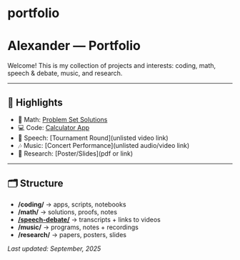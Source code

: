 # portfolio

# Alexander — Portfolio

Welcome! This is my collection of projects and interests: coding, math, speech & debate, music, and research.

---

## 📌 Highlights
- 🧮 Math: [Problem Set Solutions](link)
- 💻 Code: [Calculator App](link)
- 🎤 Speech: [Tournament Round](unlisted video link)
- 🎶 Music: [Concert Performance](unlisted audio/video link)
- 🔬 Research: [Poster/Slides](pdf or link)

---

## 🗂 Structure
- **/coding/** → apps, scripts, notebooks  
- **/math/** → solutions, proofs, notes  
- [**/speech-debate/**](speech-debate) → transcripts + links to videos
- **/music/** → programs, notes + recordings  
- **/research/** → papers, posters, slides  

*Last updated: September, 2025*
